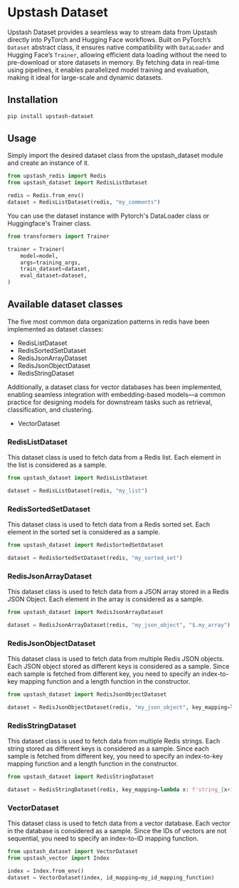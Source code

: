 # Upstash Dataset

Upstash Dataset provides a seamless way to stream data from Upstash directly into PyTorch and Hugging Face workflows.
Built on PyTorch’s `Dataset` abstract class, it ensures native compatibility with `DataLoader` and Hugging Face’s `Trainer`, allowing efficient data loading without the need to pre-download or store datasets in memory.
By fetching data in real-time using pipelines, it enables parallelized model training and evaluation, making it ideal for large-scale and dynamic datasets.

## Installation

```bash
pip install upstash-dataset
```

## Usage

Simply import the desired dataset class from the upstash_dataset module and create an instance of it.

```python
from upstash_redis import Redis
from upstash_dataset import RedisListDataset

redis = Redis.from_env()
dataset = RedisListDataset(redis, "my_comments")
```

You can use the dataset instance with Pytorch's DataLoader class or Huggingface's Trainer class.

```python
from transformers import Trainer

trainer = Trainer(
    model=model,
    args=training_args,
    train_dataset=dataset,
    eval_dataset=dataset,
)
```

## Available dataset classes

The five most common data organization patterns in redis have been implemented as dataset classes:

- RedisListDataset
- RedisSortedSetDataset
- RedisJsonArrayDataset
- RedisJsonObjectDataset
- RedisStringDataset

Additionally, a dataset class for vector databases has been implemented, enabling seamless integration with embedding-based models—a common practice for designing models for downstream tasks such as retrieval, classification, and clustering.

- VectorDataset

### RedisListDataset

This dataset class is used to fetch data from a Redis list. Each element in the list is considered as a sample.

```python
from upstash_dataset import RedisListDataset

dataset = RedisListDataset(redis, "my_list")
```

### RedisSortedSetDataset

This dataset class is used to fetch data from a Redis sorted set. Each element in the sorted set is considered as a sample.

```python
from upstash_dataset import RedisSortedSetDataset

dataset = RedisSortedSetDataset(redis, "my_sorted_set")
```

### RedisJsonArrayDataset

This dataset class is used to fetch data from a JSON array stored in a Redis JSON Object. Each element in the array is considered as a sample.

```python
from upstash_dataset import RedisJsonArrayDataset

dataset = RedisJsonArrayDataset(redis, "my_json_object", "$.my_array")
```

### RedisJsonObjectDataset

This dataset class is used to fetch data from multiple Redis JSON objects. Each JSON object stored as different keys is considered as a sample.
Since each sample is fetched from different key, you need to specify an index-to-key mapping function and a length function in the constructor.

```python
from upstash_dataset import RedisJsonObjectDataset

dataset = RedisJsonObjectDataset(redis, "my_json_object", key_mapping=lambda x: f'json_object_{x+1}', length_function=my_length_function)
```

### RedisStringDataset

This dataset class is used to fetch data from multiple Redis strings. Each string stored as different keys is considered as a sample.
Since each sample is fetched from different key, you need to specify an index-to-key mapping function and a length function in the constructor.

```python
from upstash_dataset import RedisStringDataset

dataset = RedisStringDataset(redis, key_mapping=lambda x: f'string_{x+1}', length_function=my_length_function)
```

### VectorDataset

This dataset class is used to fetch data from a vector database. Each vector in the database is considered as a sample.
Since the IDs of vectors are not sequential, you need to specify an index-to-ID mapping function.

```python
from upstash_dataset import VectorDataset
from upstash_vector import Index

index = Index.from_env()
dataset = VectorDataset(index, id_mapping=my_id_mapping_function)
```
